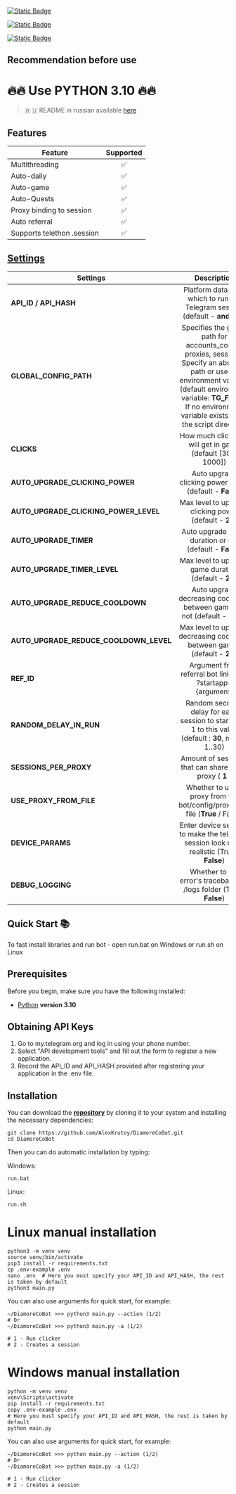 [![Static Badge](https://img.shields.io/badge/Telegram-Channel-Link?style=for-the-badge&logo=Telegram&logoColor=white&logoSize=auto&color=blue)](https://t.me/hidden_coding)

[![Static Badge](https://img.shields.io/badge/Telegram-Chat-yes?style=for-the-badge&logo=Telegram&logoColor=white&logoSize=auto&color=blue)](https://t.me/hidden_codding_chat)

[![Static Badge](https://img.shields.io/badge/Telegram-Bot%20Link-Link?style=for-the-badge&logo=Telegram&logoColor=white&logoSize=auto&color=blue)](https://t.me/DiamoreCryptoBot/app?startapp=737844465)

## Recommendation before use

# 🔥🔥 Use PYTHON 3.10 🔥🔥

> 🇷 🇺 README in russian available [here](README-RU.md)

## Features  
| Feature                    | Supported |
|----------------------------|:---------:|
| Multithreading             |     ✅     |
| Auto-daily                 |     ✅     |
| Auto-game                  |     ✅     |
| Auto-Quests                |     ✅     |
| Proxy binding to session   |     ✅     |
| Auto referral              |     ✅     |
| Supports telethon .session |     ✅     |


## [Settings](https://github.com/AlexKrutoy/DiamoreCoBot/blob/main/.env-example/)
| Settings                               |                                                                                                                  Description                                                                                                                  |
|----------------------------------------|:---------------------------------------------------------------------------------------------------------------------------------------------------------------------------------------------------------------------------------------------:|
| **API_ID / API_HASH**                  |                                                                                 Platform data from which to run the Telegram session (default - **android**)                                                                                  |
| **GLOBAL_CONFIG_PATH**                 | Specifies the global path for accounts_config, proxies, sessions. <br/>Specify an absolute path or use an environment variable (default environment variable: **TG_FARM**) <br/>If no environment variable exists, uses the script directory. |
| **CLICKS**                             |                                                                                          How much clicks bot will get in game (default [300, 1000])                                                                                           |
| **AUTO_UPGRADE_CLICKING_POWER**        |                                                                                           Auto upgrade clicking power or not (default - **False**)                                                                                            |
| **AUTO_UPGRADE_CLICKING_POWER_LEVEL**  |                                                                                            Max level to upgrade clicking power (default - **20**)                                                                                             |
| **AUTO_UPGRADE_TIMER**                 |                                                                                            Auto upgrade game duration or not (default - **False**)                                                                                            |
| **AUTO_UPGRADE_TIMER_LEVEL**           |                                                                                             Max level to upgrade game duration (default - **20**)                                                                                             |
| **AUTO_UPGRADE_REDUCE_COOLDOWN**       |                                                                                  Auto upgrade decreasing cooldown between games or not (default - **True**)                                                                                   |
| **AUTO_UPGRADE_REDUCE_COOLDOWN_LEVEL** |                                                                                   Max level to upgrade decreasing cooldown between games (default - **20**)                                                                                   |
| **REF_ID**                             |                                                                                          Argument from referral bot link after ?startapp={argument}                                                                                           |
| **RANDOM_DELAY_IN_RUN**                |                                                                      Random seconds delay for each session to start from 1 to this value (default : **30**, means 1..30)                                                                      |
| **SESSIONS_PER_PROXY**                 |                                                                                            Amount of sessions, that can share same proxy ( **1** )                                                                                            |
| **USE_PROXY_FROM_FILE**                |                                                                                Whether to use a proxy from the bot/config/proxies.txt file (**True** / False)                                                                                 |
| **DEVICE_PARAMS**                      |                                                                          Enter device settings to make the telegram session look more realistic  (True / **False**)                                                                           |
| **DEBUG_LOGGING**                      |                                                                                     Whether to log error's tracebacks to /logs folder (True / **False**)                                                                                      |

## Quick Start 📚

To fast install libraries and run bot - open run.bat on Windows or run.sh on Linux

## Prerequisites
Before you begin, make sure you have the following installed:
- [Python](https://www.python.org/downloads/) **version 3.10**

## Obtaining API Keys
1. Go to my.telegram.org and log in using your phone number.
2. Select "API development tools" and fill out the form to register a new application.
3. Record the API_ID and API_HASH provided after registering your application in the .env file.

## Installation
You can download the [**repository**](https://github.com/AlexKrutoy/DiamoreCoBot) by cloning it to your system and installing the necessary dependencies:
```shell
git clone https://github.com/AlexKrutoy/DiamoreCoBot.git
cd DiamoreCoBot
```

Then you can do automatic installation by typing:

Windows:
```shell
run.bat
```

Linux:
```shell
run.sh
```

# Linux manual installation
```shell
python3 -m venv venv
source venv/bin/activate
pip3 install -r requirements.txt
cp .env-example .env
nano .env  # Here you must specify your API_ID and API_HASH, the rest is taken by default
python3 main.py
```

You can also use arguments for quick start, for example:
```shell
~/DiamoreCoBot >>> python3 main.py --action (1/2)
# Or
~/DiamoreCoBot >>> python3 main.py -a (1/2)

# 1 - Run clicker
# 2 - Creates a session
```

# Windows manual installation
```shell
python -m venv venv
venv\Scripts\activate
pip install -r requirements.txt
copy .env-example .env
# Here you must specify your API_ID and API_HASH, the rest is taken by default
python main.py
```

You can also use arguments for quick start, for example:
```shell
~/DiamoreCoBot >>> python main.py --action (1/2)
# Or
~/DiamoreCoBot >>> python main.py -a (1/2)

# 1 - Run clicker
# 2 - Creates a session
```



